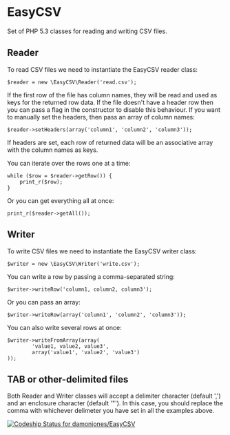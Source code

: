 # EasyCSV

Set of PHP 5.3 classes for reading and writing CSV files.

## Reader

To read CSV files we need to instantiate the EasyCSV reader class:

    $reader = new \EasyCSV\Reader('read.csv');

If the first row of the file has column names, they will be read and used as keys for the returned row data.
If the file doesn't have a header row then you can pass a flag in the constructor to disable this behaviour.
If you want to manually set the headers, then pass an array of column names:

    $reader->setHeaders(array('column1', 'column2', 'column3'));

If headers are set, each row of returned data will be an associative array with the column names as keys.

You can iterate over the rows one at a time:

    while ($row = $reader->getRow()) {
        print_r($row);
    }

Or you can get everything all at once:

    print_r($reader->getAll());

## Writer

To write CSV files we need to instantiate the EasyCSV writer class:

    $writer = new \EasyCSV\Writer('write.csv');

You can write a row by passing a comma-separated string:

    $writer->writeRow('column1, column2, column3');

Or you can pass an array:

    $writer->writeRow(array('column1', 'column2', 'column3'));

You can also write several rows at once:

    $writer->writeFromArray(array(
            'value1, value2, value3',
            array('value1', 'value2', 'value3')
    ));

## TAB or other-delimited files
Both Reader and Writer classes will accept a delimiter character (default ',') and an enclosure character (default '"').
In this case, you should replace the comma with whichever delimeter you have set in all the examples above.

[ ![Codeship Status for damonjones/EasyCSV](https://www.codeship.io/projects/dfd77920-e560-0131-e6bd-3ae90a6b4888/status)](https://www.codeship.io/projects/25741)

